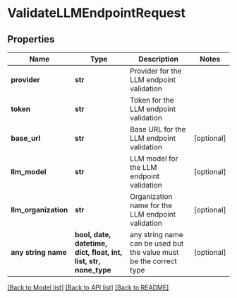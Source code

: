 # ValidateLLMEndpointRequest


## Properties
Name | Type | Description | Notes
------------ | ------------- | ------------- | -------------
**provider** | **str** | Provider for the LLM endpoint validation | 
**token** | **str** | Token for the LLM endpoint validation | 
**base_url** | **str** | Base URL for the LLM endpoint validation | [optional] 
**llm_model** | **str** | LLM model for the LLM endpoint validation | [optional] 
**llm_organization** | **str** | Organization name for the LLM endpoint validation | [optional] 
**any string name** | **bool, date, datetime, dict, float, int, list, str, none_type** | any string name can be used but the value must be the correct type | [optional]

[[Back to Model list]](../README.md#documentation-for-models) [[Back to API list]](../README.md#documentation-for-api-endpoints) [[Back to README]](../README.md)


